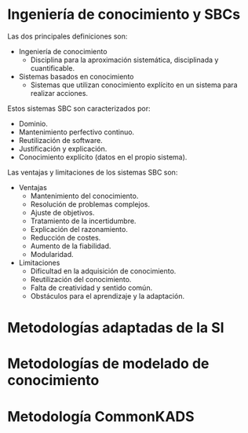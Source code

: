 # Ingeniería de conocimiento y SBCs
Las dos principales definiciones son:
- Ingeniería de conocimiento
	- Disciplina para la aproximación sistemática, disciplinada y cuantificable.
- Sistemas basados en conocimiento
	- Sistemas que utilizan conocimiento explícito en un sistema para realizar acciones.

Estos sistemas SBC son caracterizados por:
- Dominio.
- Mantenimiento perfectivo continuo.
- Reutilización de software.
- Justificación y explicación.
- Conocimiento explícito (datos en el propio sistema).

Las ventajas y limitaciones de los sistemas SBC son:
- Ventajas
	- Mantenimiento del conocimiento.
	- Resolución de problemas complejos.
	- Ajuste de objetivos.
	- Tratamiento de la incertidumbre.
	- Explicación del razonamiento.
	- Reducción de costes.
	- Aumento de la fiabilidad.
	- Modularidad.
- Limitaciones
	- Dificultad en la adquisición de conocimiento.
	- Reutilización del conocimiento.
	- Falta de creatividad y sentido común.
	- Obstáculos para el aprendizaje y la adaptación.


# Metodologías adaptadas de la SI
# Metodologías de modelado de conocimiento
# Metodología CommonKADS